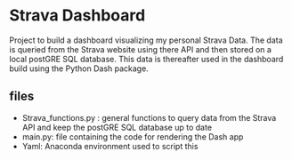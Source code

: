 # Strava Dashboard 

Project to build a dashboard visualizing my personal Strava Data. The data is queried
from the Strava website using there API and then stored on a local postGRE SQL
database. This data is thereafter used in the dashboard build using the Python
Dash package.

## files
* Strava_functions.py : general functions to query data from the Strava API and 
keep the postGRE SQL database up to date
* main.py: file containing the code for rendering the Dash app
* Yaml: Anaconda environment used to script this

